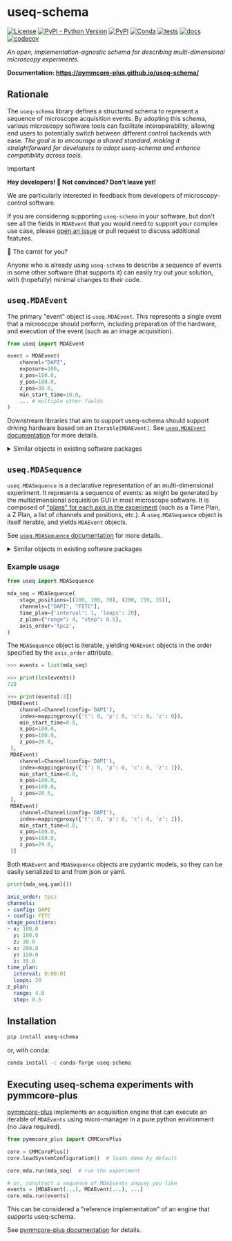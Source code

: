 # useq-schema

[![License](https://img.shields.io/pypi/l/useq-schema.svg?color=green)](https://github.com/pymmcore-plus/useq-schema/raw/main/LICENSE)
[![PyPI - Python Version](https://img.shields.io/pypi/pyversions/useq-schema)](https://pypi.org/project/useq-schema)
[![PyPI](https://img.shields.io/pypi/v/useq-schema.svg?color=green)](https://pypi.org/project/useq-schema)
[![Conda](https://img.shields.io/conda/vn/conda-forge/useq-schema)](https://anaconda.org/conda-forge/useq-schema)
[![tests](https://github.com/pymmcore-plus/useq-schema/actions/workflows/ci.yml/badge.svg)](https://github.com/pymmcore-plus/useq-schema/actions/workflows/ci.yml)
[![docs](https://github.com/pymmcore-plus/useq-schema/actions/workflows/docs.yml/badge.svg)](https://pymmcore-plus.github.io/useq-schema/)
[![codecov](https://codecov.io/gh/pymmcore-plus/useq-schema/branch/main/graph/badge.svg)](https://codecov.io/gh/pymmcore-plus/useq-schema)

*An open, implementation-agnostic schema for describing multi-dimensional
microscopy experiments.*

**Documentation: <https://pymmcore-plus.github.io/useq-schema/>**

## Rationale

The `useq-schema` library defines a structured schema to represent a sequence of
microscope acquisition events. By adopting this schema, various microscopy
software tools can facilitate interoperability, allowing end users to
potentially switch between different control backends with ease. *The goal is to
encourage a shared standard, making it straightforward for developers to adopt
useq-schema and enhance compatibility across tools.*

> [!IMPORTANT]
>
> **Hey developers! :wave: Not convinced?  Don't leave yet!**  
>
> We are particularly interested in feedback from developers of microscopy-control
> software.
> 
> If you are considering supporting `useq-schema` in your software, but don't
> see all the fields in `MDAEvent` that you would need to support your complex use case,
> please [open an issue](https://github.com/pymmcore-plus/useq-schema/issues/new) or pull
> request to discuss additional features.
>
> :carrot: The carrot for you?
> 
> Anyone who is already using `useq-schema` to describe a sequence of events
> in some other software (that supports it) can easily try out your solution, with
> (hopefully) minimal changes to their code.

## `useq.MDAEvent`

The primary "event" object is `useq.MDAEvent`.  This represents a single event
that a microscope should perform, including preparation of the hardware, and
execution of the event (such as an image acquisition).

```python
from useq import MDAEvent

event = MDAEvent(
    channel="DAPI",
    exposure=100,
    x_pos=100.0,
    y_pos=100.0,
    z_pos=30.0,
    min_start_time=10.0,
    ... # multiple other fields
)
```

Downstream libraries that aim to support useq-schema should support driving
hardware based on an `Iterable[MDAEvent]`. See [`useq.MDAEvent`
documentation](https://pymmcore-plus.github.io/useq-schema/schema/event/) for
more details.

<details>

<summary>Similar objects in existing software packages</summary>

- For [micro-manager](https://github.com/micro-manager/micro-manager), this
  object is most similar (though not *that* similar) to the events generated by
  [`generate-acq-sequence`](https://github.com/micro-manager/micro-manager/blob/2b0f51a2f916112d39c6135ad35a112065f8d58d/acqEngine/src/main/clj/org/micromanager/sequence_generator.clj#L410)
  in the clojure acquisition engine.
- For [pycro-manager](https://github.com/micro-manager/pycro-manager), this
  object is similar to an individual [acquisition event
  `dict`](https://pycro-manager.readthedocs.io/en/latest/apis.html#acquisition-event-specification)
  generated by
  [`multi_d_acquisition_events`](https://github.com/micro-manager/pycro-manager/blob/63cf209a8907fd23932ee9f8016cb6a2b61b45aa/pycromanager/acquire.py#L605),
  (and, `useq` provides a `to_pycromanager()` method that converts an `MDAEvent` into a
  single pycro-manager event dict)
- *your object here?...*

</details>

## `useq.MDASequence`

`useq.MDASequence` is a declarative representation of an multi-dimensional
experiment.  It represents a sequence of events: as might be generated by the
multidimensional acquisition GUI in most microscope software.  It is composed of
["plans" for each axis in the
experiment](https://pymmcore-plus.github.io/useq-schema/schema/axes/) (such as a
Time Plan, a Z Plan, a list of channels and positions, etc.).  A
`useq.MDASequence` object is itself iterable, and yields `MDAEvent` objects.

See [`useq.MDASequence` documentation](https://pymmcore-plus.github.io/useq-schema/schema/sequence/)
for more details.

<details>

<summary>Similar objects in existing software packages</summary>

- For [micro-manager](https://github.com/micro-manager/micro-manager), this
  object is most similar to
  [`org.micromanager.acquisition.SequenceSettings`](https://github.com/micro-manager/micro-manager/blob/2b0f51a2f916112d39c6135ad35a112065f8d58d/mmstudio/src/main/java/org/micromanager/acquisition/SequenceSettings.java#L39),
  (generated by clicking the "Acquire!" button in the Multi-D Acquisition GUI)
- For [pycro-manager](https://github.com/micro-manager/pycro-manager), this
  object is similar to the
  [`multi_d_acquisition_events`](https://github.com/micro-manager/pycro-manager/blob/63cf209a8907fd23932ee9f8016cb6a2b61b45aa/pycromanager/acquire.py#L605)
  convenience function, (and `useq` provides a `to_pycromanager()`method that
  converts an `MDASequence` to a list of pycro-manager events)
- *your object here?...*

</details>

### Example usage

```python
from useq import MDASequence

mda_seq = MDASequence(
    stage_positions=[(100, 100, 30), (200, 150, 35)],
    channels=["DAPI", "FITC"],
    time_plan={'interval': 1, 'loops': 20},
    z_plan={"range": 4, "step": 0.5},
    axis_order='tpcz',
)
```

The `MDASequence` object is iterable, yielding `MDAEvent` objects in the order
specified by the `axis_order` attribute.

```python
>>> events = list(mda_seq)

>>> print(len(events))
720 

>>> print(events[:3])
[MDAEvent(
    channel=Channel(config='DAPI'),
    index=mappingproxy({'t': 0, 'p': 0, 'c': 0, 'z': 0}),
    min_start_time=0.0,
    x_pos=100.0,
    y_pos=100.0,
    z_pos=28.0,
 ),
 MDAEvent(
    channel=Channel(config='DAPI'),
    index=mappingproxy({'t': 0, 'p': 0, 'c': 0, 'z': 1}),
    min_start_time=0.0,
    x_pos=100.0,
    y_pos=100.0,
    z_pos=28.5,
 ),
 MDAEvent(
    channel=Channel(config='DAPI'),
    index=mappingproxy({'t': 0, 'p': 0, 'c': 0, 'z': 2}),
    min_start_time=0.0,
    x_pos=100.0,
    y_pos=100.0,
    z_pos=29.0,
 )]
 ```

Both `MDAEvent` and `MDASequence` objects are pydantic models, so they can be
easily serialized to and from json or yaml.

```py
print(mda_seq.yaml())
```

```yaml
axis_order: tpcz
channels:
- config: DAPI
- config: FITC
stage_positions:
- x: 100.0
  y: 100.0
  z: 30.0
- x: 200.0
  y: 150.0
  z: 35.0
time_plan:
  interval: 0:00:01
  loops: 20
z_plan:
  range: 4.0
  step: 0.5
```

## Installation

```bash
pip install useq-schema
```

or, with conda:

```bash
conda install -c conda-forge useq-schema
```

## Executing useq-schema experiments with pymmcore-plus

[pymmcore-plus](https://github.com/pymmcore-plus/pymmcore-plus) implements an
acquisition engine that can execute an iterable of `MDAEvents` using
micro-manager in a pure python environment (no Java required).

```python
from pymmcore_plus import CMMCorePlus

core = CMMCorePlus()
core.loadSystemConfiguration()  # loads demo by default

core.mda.run(mda_seq)  # run the experiment

# or, construct a sequence of MDAEvents anyway you like
events = [MDAEvent(...), MDAEvent(...), ...]
core.mda.run(events)
```

This can be considered a "reference implementation" of an engine that supports useq-schema. 

See [pymmcore-plus documentation](https://pymmcore-plus.github.io/pymmcore-plus/examples/mda/) for details.
